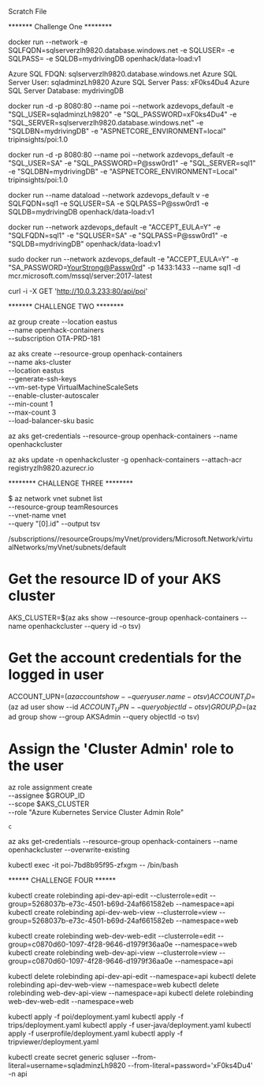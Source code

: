 Scratch File

******* Challenge One ********

docker run --network <networkname> -e SQLFQDN=sqlserverzlh9820.database.windows.net -e SQLUSER=<db-user> -e SQLPASS=<password> -e SQLDB=mydrivingDB openhack/data-load:v1

Azure SQL FDQN: sqlserverzlh9820.database.windows.net
Azure SQL Server User: sqladminzLh9820
Azure SQL Server Pass: xF0ks4Du4
Azure SQL Server Database: mydrivingDB

docker run -d -p 8080:80 --name poi --network azdevops_default -e "SQL_USER=sqladminzLh9820" -e "SQL_PASSWORD=xF0ks4Du4" -e "SQL_SERVER=sqlserverzlh9820.database.windows.net" -e "SQLDBN=mydrivingDB" -e "ASPNETCORE_ENVIRONMENT=local" tripinsights/poi:1.0



docker run -d -p 8080:80 --name poi --network azdevops_default -e "SQL_USER=SA" -e "SQL_PASSWORD=P@ssw0rd1" -e "SQL_SERVER=sql1" -e "SQLDBN=mydrivingDB" -e "ASPNETCORE_ENVIRONMENT=Local" tripinsights/poi:1.0

docker run --name dataload --network azdevops_default v -e SQLFQDN=sql1 -e SQLUSER=SA -e SQLPASS=P@ssw0rd1 -e SQLDB=mydrivingDB openhack/data-load:v1

docker run --network azdevops_default -e "ACCEPT_EULA=Y" -e "SQLFQDN=sql1" -e "SQLUSER=SA" -e "SQLPASS=P@ssw0rd1" -e "SQLDB=mydrivingDB" openhack/data-load:v1
 
sudo docker run --network azdevops_default -e "ACCEPT_EULA=Y" -e "SA_PASSWORD=<YourStrong@Passw0rd>" -p 1433:1433 --name sql1 -d mcr.microsoft.com/mssql/server:2017-latest

curl -i -X GET 'http://10.0.3.233:80/api/poi' 


******* CHALLENGE TWO ********

az group create --location eastus \
        --name openhack-containers \
        --subscription OTA-PRD-181

az aks create --resource-group openhack-containers \
        --name aks-cluster \
        --location eastus \
        --generate-ssh-keys \
        --vm-set-type VirtualMachineScaleSets \
        --enable-cluster-autoscaler \
        --min-count 1 \
        --max-count 3 \
        --load-balancer-sku basic 

az aks get-credentials --resource-group openhack-containers --name openhackcluster       

az aks update -n openhackcluster -g openhack-containers --attach-acr registryzlh9820.azurecr.io

******** CHALLENGE THREE ********

 $ az network vnet subnet list \
    --resource-group teamResources \
    --vnet-name vnet \
    --query "[0].id" --output tsv

/subscriptions/<guid>/resourceGroups/myVnet/providers/Microsoft.Network/virtualNetworks/myVnet/subnets/default


# Get the resource ID of your AKS cluster
AKS_CLUSTER=$(az aks show --resource-group openhack-containers --name openhackcluster --query id -o tsv)

# Get the account credentials for the logged in user
ACCOUNT_UPN=$(az account show --query user.name -o tsv)
ACCOUNT_ID=$(az ad user show --id $ACCOUNT_UPN --query objectId -o tsv)
GROUP_ID=$(az ad group show --group AKSAdmin --query objectId -o tsv)

# Assign the 'Cluster Admin' role to the user
az role assignment create \
    --assignee $GROUP_ID \
    --scope $AKS_CLUSTER \
    --role "Azure Kubernetes Service Cluster Admin Role"

    c

az aks get-credentials --resource-group openhack-containers --name openhackcluster --overwrite-existing

kubectl exec -it poi-7bd8b95f95-zfxgm -- /bin/bash

****** CHALLENGE FOUR ******

kubectl create rolebinding api-dev-api-edit --clusterrole=edit --group=5268037b-e73c-4501-b69d-24af661582eb --namespace=api
kubectl create rolebinding api-dev-web-view --clusterrole=view --group=5268037b-e73c-4501-b69d-24af661582eb --namespace=web

kubectl create rolebinding web-dev-web-edit --clusterrole=edit --group=c0870d60-1097-4f28-9646-d1979f36aa0e --namespace=web
kubectl create rolebinding web-dev-api-view --clusterrole=view --group=c0870d60-1097-4f28-9646-d1979f36aa0e --namespace=api

kubectl delete rolebinding api-dev-api-edit --namespace=api
kubectl delete rolebinding api-dev-web-view --namespace=web
kubectl delete rolebinding web-dev-api-view --namespace=api
kubectl delete rolebinding web-dev-web-edit --namespace=web

kubectl apply -f poi/deployment.yaml
kubectl apply -f trips/deployment.yaml
kubectl apply -f user-java/deployment.yaml
kubectl apply -f userprofile/deployment.yaml
kubectl apply -f tripviewer/deployment.yaml


kubectl create secret generic sqluser --from-literal=username=sqladminzLh9820 --from-literal=password='xF0ks4Du4' -n api